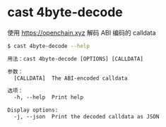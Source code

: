# cast 4byte-decode

使用 https://openchain.xyz 解码 ABI 编码的 calldata

```bash
$ cast 4byte-decode --help
```

```txt
用法：cast 4byte-decode [OPTIONS] [CALLDATA]

参数：
  [CALLDATA]  The ABI-encoded calldata

选项：
  -h, --help  Print help

Display options:
  -j, --json  Print the decoded calldata as JSON
```